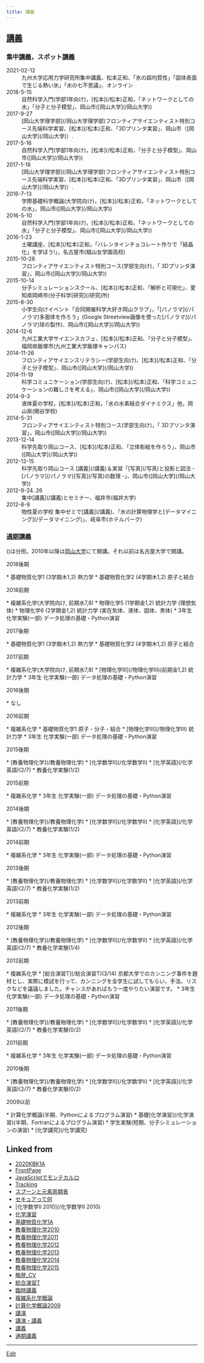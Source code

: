 ```yaml
---
title: 講義
---
```


## [講義](/講義)


### 集中[講義](/講義)，スポット[講義](/講義)


<dl>
  <dt>2021-02-12</dt>
  <dd>
    九州大学応用力学研究所集中講義、松本正和、「氷の超均質性」「固体表面で生じる熱い氷」「水の七不思議」、オンライン
  </dd>
  <dt>2018-5-15</dt><dd>自然科学入門(学部1年向け)，[松本](/松本)正和，「ネットワークとしての水」「分子と分子模型」、岡山市([岡山大学](/岡山大学))
</dd>
  <dt>2017-9-27</dt><dd>[岡山大学理学部](/岡山大学理学部)フロンティアサイエンティスト特別コース先端科学実習、[松本](/松本)正和、「3Dプリンタ実習」、岡山市（[岡山大学](/岡山大学)）.
</dd>
  <dt>2017-5-16</dt><dd>自然科学入門(学部1年向け)，[松本](/松本)正和，「分子と分子模型」、岡山市([岡山大学](/岡山大学))
</dd>
  <dt>2017-1-18</dt><dd>[岡山大学理学部](/岡山大学理学部)フロンティアサイエンティスト特別コース先端科学実習、[松本](/松本)正和、「3Dプリンタ実習」、岡山市（[岡山大学](/岡山大学)）.
</dd>
  <dt>2016-7-13</dt><dd>学際基礎科学概論(大学院向け)，[松本](/松本)正和，「ネットワークとしての水」，岡山市([岡山大学](/岡山大学))
</dd>
  <dt>2016-5-10</dt><dd>自然科学入門(学部1年向け)，[松本](/松本)正和，「ネットワークとしての水」「分子と分子模型」、岡山市([岡山大学](/岡山大学))
</dd>
  <dt>2016-1-23</dt><dd>土曜講座，[松本](/松本)正和，「バレンタインチョコレート作りで「結晶化」を学ぼう!」，名古屋市(椙山女学園高校)
</dd>
  <dt>2015-10-28</dt><dd>フロンティアサイエンティスト特別コース(学部生向け)，「 3Dプリンタ演習」，岡山市([岡山大学](/岡山大学))
</dd>
  <dt>2015-10-14</dt><dd>分子シミュレーションスクール、[松本](/松本)正和、「解析と可視化」、愛知県岡崎市(分子科学[研究](/研究)所)
</dd>
  <dt>2015-8-30</dt><dd>小学生向けイベント「合同開催科学大好き岡山クラブ」，「[パノラマ](/パノラマ)多面体を作ろう」(Google Streetview画像を使った[パノラマ](/パノラマ)球の製作)、岡山市([岡山大学](/岡山大学))
</dd>
  <dt>2014-12-6</dt><dd>九州工業大学サイエンスカフェ、[松本](/松本)正和、「分子と分子模型」、福岡県飯塚市(九州工業大学飯塚キャンパス)
</dd>
  <dt>2014-11-26</dt><dd>フロンティアサイエンスリテラシー(学部生向け)、[松本](/松本)正和、「分子と分子模型」、岡山市([岡山大学](/岡山大学))
</dd>
  <dt>2014-11-19</dt><dd>科学コミュニケーション(学部生向け)、[松本](/松本)正和、「科学コミュニケーションの難しさを考える」、岡山市([岡山大学](/岡山大学))
</dd>
  <dt>2014-9-3</dt><dd>液体夏の学校，[松本](/松本)正和，「水の水素結合ダイナミクス」他，岡山県(閑谷学校)
</dd>
  <dt>2014-5-31</dt><dd>フロンティアサイエンティスト特別コース(学部生向け)，「 3Dプリンタ演習」，岡山市([岡山大学](/岡山大学))
</dd>
  <dt>2013-12-14</dt><dd>科学先取り岡山コース、[松本](/松本)正和、「立体影絵を作ろう」、岡山市([岡山大学](/岡山大学))
</dd>
  <dt>2012-12-15</dt><dd>科学先取り岡山コース [講義](/講義)＆実習「[写真](/写真)と投影と図法 - [パノラマ](/パノラマ)[写真](/写真)の数理 -」、岡山市([岡山大学](/岡山大学))
</dd>
  <dt>2012-9-24..26</dt><dd>集中[講義](/講義)とセミナー、福井市(福井大学)
</dd>
  <dt>2012-8-9</dt><dd>物性夏の学校 集中ゼミで[講義](/講義)、「水の計算物理学と[データマイニング](/データマイニング)」、岐阜市(ホテルパーク)
</dd>
</dl>

### [通期講義](/通期講義)

()は分担。2010年以降は[岡山大学](/岡山大学)にて開講。それ以前は名古屋大学で開講。

<dl>
  <dt>2018後期
</dt><dd></dd>
</dl>
* 基礎物質化学1 (3学期木1,2) 熱力学
* 基礎物質化学2 (4学期木1,2) 原子と結合
<dl>
  <dt>2018前期
</dt><dd></dd>
</dl>
* 複雑系化学(大学院向け, 前期水7,8)
* 物理化学5 (1学期金1,2) 統計力学 (理想気体)
* 物理化学6 (2学期金1,2) 統計力学 (実在気体、液体、固体、黒体)
* 3年生 化学実験(一部)  データ処理の基礎・Python演習
<dl>
  <dt>2017後期
</dt><dd></dd>
</dl>
* 基礎物質化学1 (3学期木1,2) 熱力学
* 基礎物質化学2 (4学期木1,2) 原子と結合
<dl>
  <dt>2017前期
</dt><dd></dd>
</dl>
* 複雑系化学(大学院向け, 前期水7,8)
* [物理化学III](/物理化学III)(前期金1,2) 統計力学
* 3年生 化学実験(一部)  データ処理の基礎・Python演習
<dl>
  <dt>2016後期
</dt><dd></dd>
</dl>
* なし
<dl>
  <dt>2016前期
</dt><dd></dd>
</dl>
* 複雑系化学
* 基礎物質化学1 原子・分子・結合
* [物理化学III](/物理化学III) 統計力学
* 3年生 化学実験(一部)  データ処理の基礎・Python演習
<dl>
  <dt>2015後期
</dt><dd></dd>
</dl>
* [教養物理化学](/教養物理化学)
* [化学数学II](/化学数学II)
* [化学英語](/化学英語)(2/7)
* 教養化学実験(1/2)
<dl>
  <dt>2015前期
</dt><dd></dd>
</dl>
* 複雑系化学
* 3年生 化学実験(一部)  データ処理の基礎・Python演習
<dl>
  <dt>2014後期
</dt><dd></dd>
</dl>
* [教養物理化学](/教養物理化学)
* [化学数学II](/化学数学II)
* [化学英語](/化学英語)(2/7)
* 教養化学実験(1/2)
<dl>
  <dt>2014前期
</dt><dd></dd>
</dl>
* 複雑系化学
* 3年生 化学実験(一部)  データ処理の基礎・Python演習
<dl>
  <dt>2013後期
</dt><dd></dd>
</dl>
* [教養物理化学](/教養物理化学)
* [化学数学II](/化学数学II)
* [化学英語](/化学英語)(2/7)
* 教養化学実験(1/2)
<dl>
  <dt>2013前期
</dt><dd></dd>
</dl>
* 複雑系化学
* 3年生 化学実験(一部)  データ処理の基礎・Python演習
<dl>
  <dt>2012後期
</dt><dd></dd>
</dl>
* [教養物理化学](/教養物理化学)
* [化学数学II](/化学数学II)
* [化学英語](/化学英語)(2/7)
* 教養化学実験(1/4)
<dl>
  <dt>2012前期
</dt><dd></dd>
</dl>
* 複雑系化学
* [総合演習T](/総合演習T)(3/14) 京都大学でのカンニング事件を題材とし、実際に模試を行って、カンニングを全学生に試してもらい、手法、リスクなどを議論しました。チャンスがあればもう一度やりたい演習です。
* 3年生 化学実験(一部)  データ処理の基礎・Python演習
<dl>
  <dt>2011後期
</dt><dd></dd>
</dl>
* [教養物理化学](/教養物理化学)
* [化学数学II](/化学数学II)
* [化学英語](/化学英語)(2/7)
* 教養化学実験(0/2)
<dl>
  <dt>2011前期
</dt><dd></dd>
</dl>
* 複雑系化学
* 3年生 化学実験(一部)  データ処理の基礎・Python演習
<dl>
  <dt>2010後期
</dt><dd></dd>
</dl>
* [教養物理化学](/教養物理化学)
* [化学数学II](/化学数学II)
* [化学英語](/化学英語)(2/7)
* 教養化学実験(0/2)
<dl>
  <dt>2009以前
</dt><dd></dd>
</dl>
* 計算化学概論(半期、Pythonによるプログラム演習)
* 基礎[化学演習](/化学演習)(半期、Fortranによるプログラム演習)
* 学生実験(短期、分子シミュレーションの演習)
* [化学講究](/化学講究)


## Linked from

* [2020KBK1A](/2020KBK1A)
* [FrontPage](/FrontPage)
* [JavaScriptでモンテカルロ](/JavaScriptでモンテカルロ)
* [Tracking](/Tracking)
* [スプーンと元素周期表](/スプーンと元素周期表)
* [セキュアって何](/セキュアって何)
* [化学数学II 2010](/化学数学II 2010)
* [化学演習](/化学演習)
* [基礎物質化学1A](/基礎物質化学1A)
* [教養物理化学2010](/教養物理化学2010)
* [教養物理化学2011](/教養物理化学2011)
* [教養物理化学2012](/教養物理化学2012)
* [教養物理化学2013](/教養物理化学2013)
* [教養物理化学2014](/教養物理化学2014)
* [教養物理化学2015](/教養物理化学2015)
* [略歴_CV](/略歴_CV)
* [総合演習T](/総合演習T)
* [臨時講義](/臨時講義)
* [複雑系化学概論](/複雑系化学概論)
* [計算化学概論2009](/計算化学概論2009)
* [講演](/講演)
* [講演・講義](/講演・講義)
* [講義](/講義)
* [通期講義](/通期講義)


----

[Edit](https://github.com/vitroid/vitroid.github.io/edit/master/MD/講義.md)


